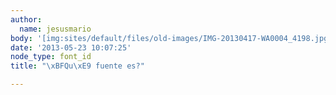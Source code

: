 ```yaml
---
author:
  name: jesusmario
body: '[img:sites/default/files/old-images/IMG-20130417-WA0004_4198.jpg]'
date: '2013-05-23 10:07:25'
node_type: font_id
title: "\xBFQu\xE9 fuente es?"

---
```

